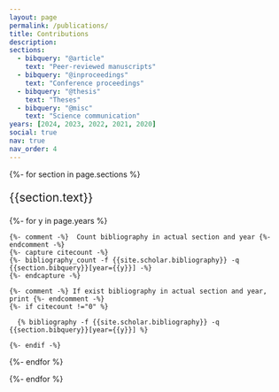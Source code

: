 ```yaml
---
layout: page
permalink: /publications/
title: Contributions
description:
sections:
  - bibquery: "@article"
    text: "Peer-reviewed manuscripts"
  - bibquery: "@inproceedings"
    text: "Conference proceedings"
  - bibquery: "@thesis"
    text: "Theses"
  - bibquery: "@misc"
    text: "Science communication"
years: [2024, 2023, 2022, 2021, 2020]
social: true
nav: true
nav_order: 4
---
```


<!-- _pages/publications.md -->
<div class="publications">

{%- for section in page.sections %}
  <a id="{{section.text}}"></a>
  <p class="bibtitle" style="font-size: 1.5em;">{{section.text}}</p>
  {%- for y in page.years %}

    {%- comment -%}  Count bibliography in actual section and year {%- endcomment -%}
    {%- capture citecount -%}
    {%- bibliography_count -f {{site.scholar.bibliography}} -q {{section.bibquery}}[year={{y}}] -%}
    {%- endcapture -%}

    {%- comment -%} If exist bibliography in actual section and year, print {%- endcomment -%}
    {%- if citecount !="0" %}

      {% bibliography -f {{site.scholar.bibliography}} -q {{section.bibquery}}[year={{y}}] %}

    {%- endif -%}

  {%- endfor %}

{%- endfor %}

</div>
